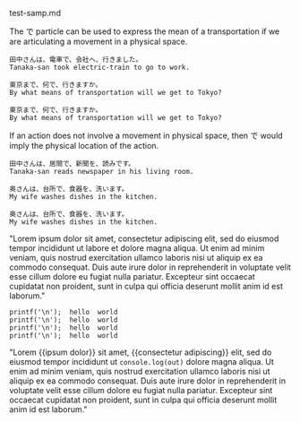 test-samp.md

The で particle can be used to express the mean of a transportation if we
are articulating a movement in a physical space.

    田中さんは、電車で、会社へ、行きました。
    Tanaka-san took electric-train to go to work.

    東京まで、何で、行きますか。
    By what means of transportation will we get to Tokyo?

    東京まで、何で、行きますか。
    By what means of transportation will we get to Tokyo?

If an action does not involve a movement in physical space, then で would
imply the physical location of the action.

    田中さんは、居間で、新聞を、読みです。
    Tanaka-san reads newspaper in his living room.

    奥さんは、台所で、食器を、洗います。
    My wife washes dishes in the kitchen.

    奥さんは、台所で、食器を、洗います。
    My wife washes dishes in the kitchen.

"Lorem ipsum dolor sit amet, consectetur adipiscing elit, sed do eiusmod tempor
incididunt ut labore et dolore magna aliqua. Ut enim ad minim veniam, quis
nostrud exercitation ullamco laboris nisi ut aliquip ex ea commodo consequat.
Duis aute irure dolor in reprehenderit in voluptate velit esse cillum dolore eu
fugiat nulla pariatur. Excepteur sint occaecat cupidatat non proident, sunt in
culpa qui officia deserunt mollit anim id est laborum."

    printf('\n');  hello  world
    printf('\n');  hello  world
    printf('\n');  hello  world
    printf('\n');  hello  world

"Lorem {{ipsum dolor}} sit amet, {{consectetur adipiscing}} elit, sed do eiusmod tempor
incididunt ut `console.log(out)` dolore magna aliqua. Ut enim ad minim veniam, quis
nostrud exercitation ullamco laboris nisi ut aliquip ex ea commodo consequat.
Duis aute irure dolor in reprehenderit in voluptate velit esse cillum dolore eu
fugiat nulla pariatur. Excepteur sint occaecat cupidatat non proident, sunt in
culpa qui officia deserunt mollit anim id est laborum."

